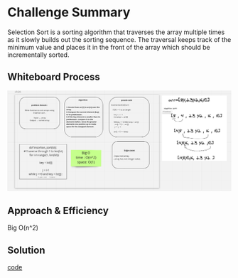 # Challenge Summary
Selection Sort is a sorting algorithm that traverses the array multiple times as it slowly builds out the sorting sequence. The traversal keeps track of the minimum value and places it in the front of the array which should be incrementally sorted.
## Whiteboard Process
![Whiteboard](white_board.png)
## Approach & Efficiency
Big O(n^2)

## Solution
[code](insertion_sort.py)

